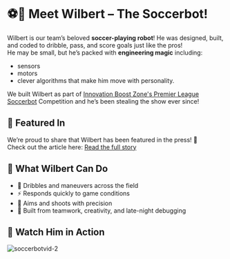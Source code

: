# ⚽🤖 Meet Wilbert – The Soccerbot!

Wilbert is our team’s beloved **soccer-playing robot**! 
He was designed, built, and coded to dribble, pass, and score goals just like the pros!  
He may be small, but he’s packed with **engineering magic** including: 
- sensors
- motors
- clever algorithms that make him move with personality.

We built Wilbert as part of [Innovation Boost Zone's Premier League Soccerbot](https://www.innovationboostzone.com/ibz-premier-league) Competition and he’s been stealing the show ever since!

## 🌟 Featured In
We’re proud to share that Wilbert has been featured in the press! 🎉  
Check out the article here: [Read the full story](https://www.torontomu.ca/news-events/news/2025/09/soccer-bots-take-the-field/)

## 🚀 What Wilbert Can Do
- 🏃 Dribbles and maneuvers across the field
- ⚡ Responds quickly to game conditions
- 🎯 Aims and shoots with precision
- 🤝 Built from teamwork, creativity, and late-night debugging

## 🎥 Watch Him in Action
![soccerbotvid-2](https://github.com/user-attachments/assets/2f039826-3682-4ab8-883f-40af63fe41d2)
